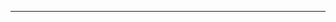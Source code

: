 <!--
CO_OP_TRANSLATOR_METADATA:
{
  "original_hash": "5bda4f2cfb3f11d2ced64f37350d8be5",
  "translation_date": "2025-08-28T20:34:11+00:00",
  "source_file": "README.md",
  "language_code": "ms"
}
-->


---

